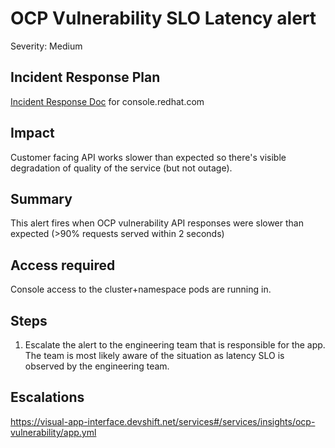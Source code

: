 # OCP Vulnerability SLO Latency alert
Severity: Medium

## Incident Response Plan
 [Incident Response Doc](https://docs.google.com/document/d/1AyEQnL4B11w7zXwum8Boty2IipMIxoFw1ri1UZB6xJE) for console.redhat.com

## Impact
Customer facing API works slower than expected so there's visible degradation of quality of the service (but not outage).

## Summary
This alert fires when OCP vulnerability API responses were slower than expected (>90% requests served within 2 seconds)

## Access required
Console access to the cluster+namespace pods are running in.

## Steps
1. Escalate the alert to the engineering team that is responsible for the app. The team is most likely aware of the situation as latency SLO is observed by the engineering team.

## Escalations
https://visual-app-interface.devshift.net/services#/services/insights/ocp-vulnerability/app.yml
